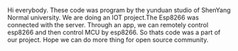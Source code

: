 Hi everybody.
These code was program by the yunduan studio of ShenYang Normal university.
We are doing an IOT project.The Esp8266 was connected with the server. 
Through an app, we can remotely control esp8266 and then control MCU by esp8266.
So thats code was a part of our project.
Hope we can do more thing for open source community.
